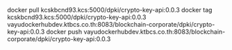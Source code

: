 docker pull kcskbcnd93.kcs:5000/dpki/crypto-key-api:0.0.3
docker tag kcskbcnd93.kcs:5000/dpki/crypto-key-api:0.0.3 vayudockerhubdev.ktbcs.co.th:8083/blockchain-corporate/dpki/crypto-key-api:0.0.3
docker push vayudockerhubdev.ktbcs.co.th:8083/blockchain-corporate/dpki/crypto-key-api:0.0.3